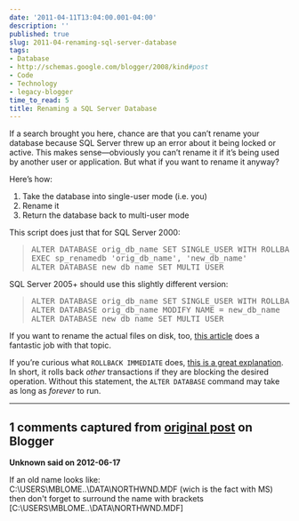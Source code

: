 ```yaml
---
date: '2011-04-11T13:04:00.001-04:00'
description: ''
published: true
slug: 2011-04-renaming-sql-server-database
tags:
- Database
- http://schemas.google.com/blogger/2008/kind#post
- Code
- Technology
- legacy-blogger
time_to_read: 5
title: Renaming a SQL Server Database
---
```


<p>If a search brought you here, chance are that you can’t rename your database because SQL Server threw up an error about it being locked or active. This makes sense—obviously you can’t rename it if it’s being used by another user or application. But what if you want to rename it anyway?</p>  <p>Here’s how:</p>  <ol>   <li>Take the database into single-user mode (i.e. you) </li>    <li>Rename it </li>    <li>Return the database back to multi-user mode </li> </ol>  <p>This script does just that for SQL Server 2000:</p>  <blockquote>   <pre class="csharpcode"><span class="kwrd">ALTER</span> <span class="kwrd">DATABASE</span> orig_db_name <span class="kwrd">SET</span> SINGLE_USER WITH ROLLBACK IMMEDIATE
<span class="kwrd">EXEC</span> sp_renamedb <span class="str">'orig_db_name'</span>, <span class="str">'new_db_name'</span>
<span class="kwrd">ALTER</span> <span class="kwrd">DATABASE</span> new_db_name <span class="kwrd">SET</span> MULTI_USER</pre>
</blockquote>

<p>SQL Server 2005+ should use this slightly different version:</p>

<blockquote>
  <pre class="csharpcode"><span class="kwrd">ALTER</span> <span class="kwrd">DATABASE</span> orig_db_name <span class="kwrd">SET</span> SINGLE_USER WITH ROLLBACK IMMEDIATE
<span class="kwrd">ALTER</span> <span class="kwrd">DATABASE</span> orig_db_name <span class="kwrd">MODIFY</span> NAME = new_db_name
<span class="kwrd">ALTER</span> <span class="kwrd">DATABASE</span> new_db_name <span class="kwrd">SET</span> MULTI_USER</pre>
</blockquote>

<p>If you want to rename the actual files on disk, too, <a href="http://www.mssqltips.com/tip.asp?tip=1891">this article</a> does a fantastic job with that topic.</p>

<p>If you’re curious what <code>ROLLBACK IMMEDIATE</code> does, <a href="http://itknowledgeexchange.techtarget.com/sql-server/understanding-what-the-with-rollback-immediate-does/">this is a great explanation</a>. In short, it rolls back <em>other </em>transactions if they are blocking the desired operation. Without this statement, the <code>ALTER DATABASE</code> command may take as long as <em>forever</em> to run.</p>

---

## 1 comments captured from [original post](https://blog.wassupy.com/2011/04/renaming-sql-server-database.html) on Blogger

**Unknown said on 2012-06-17**

If an old name looks like:<br />C:\USERS\MBLOME\..\DATA\NORTHWND.MDF (wich is the fact with MS) then don't forget to surround the name with brackets<br />[C:\USERS\MBLOME\..\DATA\NORTHWND.MDF]

